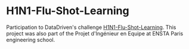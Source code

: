# H1N1-Flu-Shot-Learning

Participation to DataDriven's challenge [H1N1-Flu-Shot-Learning](https://www.drivendata.org/competitions/66/flu-shot-learning/). This project was also part of the Projet d'Ingénieur en Equipe at ENSTA Paris engineering school.
